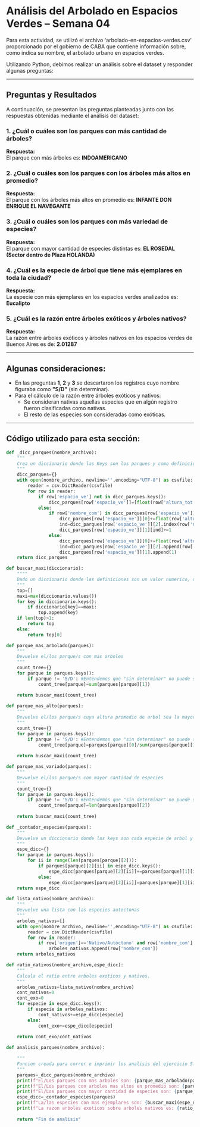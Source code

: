# Análisis del Arbolado en Espacios Verdes – Semana 04

Para esta actividad, se utilizó el archivo 'arbolado-en-espacios-verdes.csv' proporcionado por el gobierno de CABA que contiene información sobre, como indica su nombre, el arbolado urbano en espacios verdes.

Utilizando Python, debimos realizar un análisis sobre el dataset y responder algunas preguntas:

---

## Preguntas y Resultados

A continuación, se presentan las preguntas planteadas junto con las respuestas obtenidas mediante el análisis del dataset:

### 1. ¿Cuál o cuáles son los parques con más cantidad de árboles?

**Respuesta:**  
El parque con más árboles es: **INDOAMERICANO**

### 2. ¿Cuál o cuáles son los parques con los árboles más altos en promedio?

**Respuesta:**  
El parque con los árboles más altos en promedio es: **INFANTE DON ENRIQUE EL NAVEGANTE**

### 3. ¿Cuál o cuáles son los parques con más variedad de especies?

**Respuesta:**  
El parque con mayor cantidad de especies distintas es: **EL ROSEDAL (Sector dentro de Plaza HOLANDA)**

### 4. ¿Cuál es la especie de árbol que tiene más ejemplares en toda la ciudad?

**Respuesta:**  
La especie con más ejemplares en los espacios verdes analizados es: **Eucalipto**

### 5. ¿Cuál es la razón entre árboles exóticos y árboles nativos?

**Respuesta:**  
La razón entre árboles exóticos y árboles nativos en los espacios verdes de Buenos Aires es de: **2.01287**

---

## Algunas consideraciones:

- En las preguntas **1**, **2** y **3** se descartaron los registros cuyo nombre figuraba como **"S/D"** (sin determinar).
- Para el cálculo de la razón entre árboles exóticos y nativos:
    - Se consideran nativas aquellas especies que en algún registro fueron clasificadas como nativas.
    - El resto de las especies son consideradas como exóticas.


---

## Código utilizado para esta sección:

```python
def _dicc_parques(nombre_archivo):
    """
    Crea un diccionario donde las Keys son los parques y como definicion tiene una lista compuesta como:[suma de alturas,lista de contadores por especie,lista de especies] 
    """
    dicc_parques={}
    with open(nombre_archivo, newline='',encoding="UTF-8") as csvfile:
        reader = csv.DictReader(csvfile)
        for row in reader:
            if row['espacio_ve'] not in dicc_parques.keys():
                dicc_parques[row['espacio_ve']]=[float(row['altura_tot']),[1],[row['nombre_com']]]
            else:
                if row['nombre_com'] in dicc_parques[row['espacio_ve']][2]:
                    dicc_parques[row['espacio_ve']][0]+=float(row['altura_tot'])
                    ind=dicc_parques[row['espacio_ve']][2].index(row['nombre_com'])
                    dicc_parques[row['espacio_ve']][1][ind]+=1
                else:
                    dicc_parques[row['espacio_ve']][0]+=float(row['altura_tot'])
                    ind=dicc_parques[row['espacio_ve']][2].append(row['nombre_com'])
                    dicc_parques[row['espacio_ve']][1].append(1)
    return dicc_parques

def buscar_maxi(diccionario):
    """"
    Dado un diccionario donde las definiciones son un valor numerico, devolvera la/las keys cuya definicion sean el maximo
    """
    top=[]
    maxi=max(diccionario.values())
    for key in diccionario.keys():
        if diccionario[key]==maxi:
            top.append(key)
    if len(top)>1:
        return top
    else:
        return top[0]

def parque_mas_arbolado(parques):
    """
    Devuelve el/los parque/s con mas arboles
    """
    count_tree={}
    for parque in parques.keys():
        if parque != 'S/D': #Entendemos que "sin determinar" no puede ser el parque con mas arboles
            count_tree[parque]=sum(parques[parque][1])

    return buscar_maxi(count_tree)
    
def parque_mas_alto(parques):
    """
    Devuelve el/los parque/s cuya altura promedio de arbol sea la mayor
    """
    count_tree={}
    for parque in parques.keys():
        if parque != 'S/D': #Entendemos que "sin determinar" no puede ser el parque con mas arboles
            count_tree[parque]=parques[parque][0]/sum(parques[parque][1])
        
    return buscar_maxi(count_tree)

def parque_mas_variado(parques):
    """
    Devuelve el/los parque/s con mayor cantidad de especies
    """
    count_tree={}
    for parque in parques.keys():
        if parque != 'S/D': #Entendemos que "sin determinar" no puede ser el parque con mas arboles
            count_tree[parque]=len(parques[parque][2]) 
    
    return buscar_maxi(count_tree)

def _contador_especies(parques):
    """
    Devuelve un diccionario donde las keys son cada especie de arbol y su definicion la cantidad de ejemplares en la ciudad
    """
    espe_dicc={}
    for parque in parques.keys():
        for ii in range(len(parques[parque][2])):
            if parques[parque][2][ii] in espe_dicc.keys():
                espe_dicc[parques[parque][2][ii]]+=parques[parque][1][ii]
            else:
                espe_dicc[parques[parque][2][ii]]=parques[parque][1][ii]
    return espe_dicc

def lista_nativo(nombre_archivo):
    """
    Devuelve una lista con las especies autoctonas
    """
    arboles_nativos=[]
    with open(nombre_archivo, newline='',encoding="UTF-8") as csvfile:
        reader = csv.DictReader(csvfile)
        for row in reader:
            if row['origen']=='Nativo/Autóctono' and row['nombre_com'] not in arboles_nativos:
                arboles_nativos.append(row['nombre_com'])
    return arboles_nativos

def ratio_nativos(nombre_archivo,espe_dicc):
    """
    Calcula el ratio entre arboles exoticos y nativos.
    """
    arboles_nativos=lista_nativo(nombre_archivo)
    cont_nativos=0
    cont_exo=0
    for especie in espe_dicc.keys():
        if especie in arboles_nativos:
            cont_nativos+=espe_dicc[especie]
        else:
            cont_exo+=espe_dicc[especie]
    
    return cont_exo/cont_nativos

def analisis_parques(nombre_archivo):

    """
    Funcion creada para correr e imprimir los analisis del ejercicio 5.
    """
    parques=_dicc_parques(nombre_archivo)
    print(f"El/Los parques con mas arboles son: {parque_mas_arbolado(parques)}")
    print(f"El/Los parques con arboles mas altos en promedio son: {parque_mas_alto(parques)}")
    print(f"El/Los parques con mayor cantidad de especies son: {parque_mas_variado(parques)}")
    espe_dicc=_contador_especies(parques)
    print(f"La/las especies con mas ejemplares son: {buscar_maxi(espe_dicc)}")
    print(f"La razon arboles exoticos sobre arboles nativos es: {ratio_nativos(nombre_archivo,espe_dicc)} ")
    
    return "Fin de analisis"
    
```